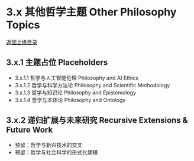 # 3.x 其他哲学主题 Other Philosophy Topics

[返回上级目录](../3-philosophy-and-scientific-principles/README.md)

## 3.x.1 主题占位 Placeholders

- 3.x.1.1 哲学与人工智能伦理 Philosophy and AI Ethics
- 3.x.1.2 哲学与科学方法论 Philosophy and Scientific Methodology
- 3.x.1.3 哲学与知识论 Philosophy and Epistemology
- 3.x.1.4 哲学与本体论 Philosophy and Ontology

## 3.x.2 递归扩展与未来研究 Recursive Extensions & Future Work

- 预留：哲学与新兴技术的交叉
- 预留：哲学与社会科学的形式化建模
